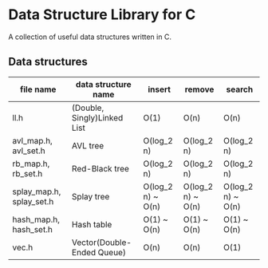 # Data Structure Library for C
A collection of useful data structures written in C.

## Data structures
| file name | data structure name | insert | remove | search |
|-----------|---------------------|--------|--------|--------|
| ll.h | (Double, Singly)Linked List | O(1) | O(n) | O(n) |
| avl\_map.h, avl\_set.h | AVL tree | O(log\_2 n) | O(log\_2 n) | O(log\_2 n) |
| rb\_map.h, rb\_set.h | Red-Black tree | O(log\_2 n) | O(log\_2 n) | O(log\_2 n) |
| splay\_map.h, splay\_set.h | Splay tree | O(log\_2 n) ~ O(n) | O(log\_2 n) ~ O(n) | O(log\_2 n) ~ O(n) |
| hash\_map.h, hash\_set.h | Hash table | O(1) ~ O(n) | O(1) ~ O(n) | O(1) ~ O(n) |
| vec.h | Vector(Double-Ended Queue) | O(n) | O(n) | O(1) |
